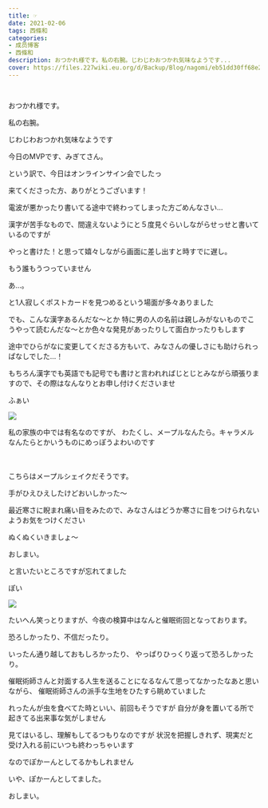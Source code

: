 ```yaml
---
title: ☞
date: 2021-02-06
tags: 西條和
categories: 
- 成员博客
- 西條和
description: おつかれ様です。私の右腕。じわじわおつかれ気味なようです...
cover: https://files.227wiki.eu.org/d/Backup/Blog/nagomi/eb51dd30ff68e24952a58c4506592.jpg 
---
```


        ﻿


















おつかれ様です。




















私の右腕。












じわじわおつかれ気味なようです
















今日のMVPです、みぎてさん。






















という訳で、今日はオンラインサイン会でしたっ

来てくださった方、ありがとうございます！
















電波が悪かったり書いてる途中で終わってしまった方ごめんなさい…














漢字が苦手なもので、間違えないようにと５度見ぐらいしながらせっせと書いているのですが








やっと書けた！と思って嬉々しながら画面に差し出すと時すでに遅し。








もう誰もうつっていません








あ…。









と1人寂しくポストカードを見つめるという場面が多々ありました















でも、こんな漢字あるんだな〜とか
特に男の人の名前は親しみがないものでこうやって読むんだな〜とか色々な発見があったりして面白かったりもします











途中でひらがなに変更してくださる方もいて、みなさんの優しさにも助けられっぱなしでした…！












もちろん漢字でも英語でも記号でも書けと言われればじとじとみながら頑張りますので、その際はなんなりとお申し付けくださいませ









































ふぁい




![](https://files.227wiki.eu.org/d/Backup/Blog/nagomi/eb51dd30ff68e24952a58c4506592.jpg)









私の家族の中では有名なのですが、
わたくし、メープルなんたら。キャラメルなんたらとかいうものにめっぽうよわいのです





　　　











こちらはメープルシェイクだそうです。

















手がひえひえしたけどおいしかった〜

















最近寒さに睨まれ痛い目をみたので、みなさんはどうか寒さに目をつけられないようお気をつけください















ぬくぬくいきましょ〜















おしまい。



























と言いたいところですが忘れてました








ぽい



![](https://files.227wiki.eu.org/d/Backup/Blog/nagomi/eb51dd30ff68e24952a58c4506592-01.jpg)









たいへん笑っとりますが、今夜の検算中はなんと催眠術回となっております。










恐ろしかったり、不信だったり。

いったん通り越しておもしろかったり、
やっぱりひっくり返って恐ろしかったり。










催眠術師さんと対面する人生を送ることになるなんて思ってなかったなあと思いながら、
催眠術師さんの派手な生地をひたすら眺めていました











れったんが虫を食べてた時といい、前回もそうですが
自分が身を置いてる所で起きてる出来事な気がしません











見てはいるし、理解もしてるつもりなのですが
状況を把握しきれず、現実だと受け入れる前にいつも終わっちゃいます












なのでぽかーんとしてるかもしれません










いや、ぽかーんとしてました。























おしまい。


